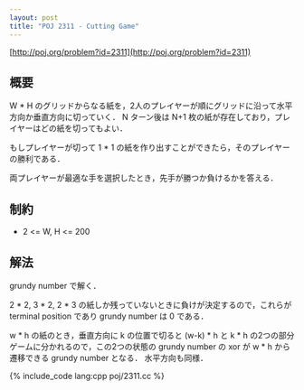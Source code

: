 ```yaml
---
layout: post
title: "POJ 2311 - Cutting Game"
---
```

[http://poj.org/problem?id=2311](http://poj.org/problem?id=2311)

## 概要
W \* H のグリッドからなる紙を，2人のプレイヤーが順にグリッドに沿って水平方向か垂直方向に切っていく．
N ターン後は N+1 枚の紙が存在しており，プレイヤーはどの紙を切ってもよい．

もしプレイヤーが切って 1 \* 1 の紙を作り出すことができたら，そのプレイヤーの勝利である．

両プレイヤーが最適な手を選択したとき，先手が勝つか負けるかを答える．

## 制約
- 2 <= W, H <= 200

## 解法
grundy number で解く．

2 \* 2, 3 \* 2, 2 \* 3 の紙しか残っていないときに負けが決定するので，これらが terminal position であり grundy number は 0 である．

w \* h の紙のとき，垂直方向に k の位置で切ると (w-k) \* h と k \* h の2つの部分ゲームに分かれるので，この2つの状態の grundy number の xor が w \* h から遷移できる grundy number となる．
水平方向も同様．

{% include_code lang:cpp poj/2311.cc %}
